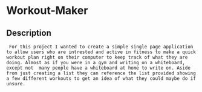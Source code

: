 # Workout-Maker

## Description
     For this project I wanted to create a simple single page application to allow users who are intrested and active in fitness to make a quick workout plan right on their computer to keep track of what they are doing. Almost as if you were in a gym and writing on a whiteboard, except not  many people have a whiteboard at home to write on. Aside from just creating a list they can reference the list provided showing a few different workouts to get an idea of what they could maybe do if unsure.


